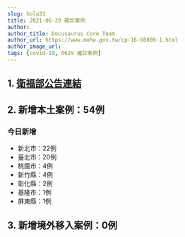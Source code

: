 ```yaml
---
slug: hola33
title: 2021-06-29 確診案例
author: 
author_title: Docusaurus Core Team
author_url: https://www.mohw.gov.tw/cp-16-60809-1.html
author_image_url: 
tags: [covid-19, 0629 確診案例]
---
```


## 1. [衛福部公告連結](https://www.cdc.gov.tw/Bulletin/Detail/1j8W3yYnAz6bFopxt7_Www?typeid=9)

## 2. 新增本土案例：54例

### 今日新增
* 新北市：22例
* 臺北市：20例
* 桃園市：4例
* 新竹縣：4例
* 彰化縣：2例
* 基隆市：1例
* 屏東縣：1例

## 3. 新增境外移入案例：0例
